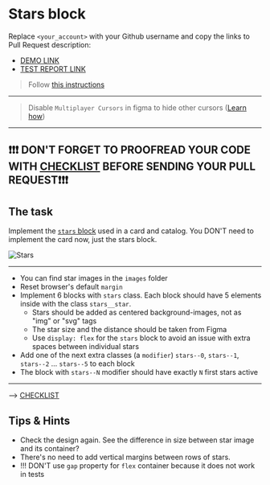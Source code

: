 # Stars block
Replace `<your_account>` with your Github username and copy the links to Pull Request description:
- [DEMO LINK](https://xpopovdmitryx.github.io/layout_stars/)
- [TEST REPORT LINK](https://xpopovdmitryx.github.io/layout_stars/report/html_report/)

> Follow [this instructions](https://mate-academy.github.io/layout_task-guideline)
___

> Disable `Multiplayer Cursors` in figma to hide other cursors ([Learn how](https://mate-academy.github.io/layout_task-guideline/figma.html#multiplayer-cursors))
___

## ❗️❗️❗️ DON'T FORGET TO PROOFREAD YOUR CODE WITH [CHECKLIST](https://github.com/mate-academy/layout_stars/blob/master/checklist.md) BEFORE SENDING YOUR PULL REQUEST❗️❗️❗️

## The task
Implement the [`stars` block](https://www.figma.com/file/EIBkG1dy1jnK88YPO34Qir/Moyo-Catalog-updated) used in a card and catalog.
You DON'T need to implement the card now, just the stars block.

![Stars](./reference/stars.png)
___
- You can find star images in the `images` folder
- Reset browser's default `margin`
- Implement 6 blocks with `stars` class. Each block should have 5 elements inside with the class `stars__star`.
  - Stars should be added as centered background-images, not as "img" or "svg" tags
  - The star size and the distance should be taken from Figma
  - Use `display: flex` for the `stars` block to avoid an issue with extra spaces between individual stars
- Add one of the next extra classes (a `modifier`) `stars--0`, `stars--1`, `stars--2` ... `stars--5` to each block
- The block with `stars--N` modifier should have exactly `N` first stars active

---
--> [CHECKLIST](https://github.com/mate-academy/layout_stars/blob/master/checklist.md)

## Tips & Hints
- Check the design again. See the difference in size between star image and its
container?
- There's no need to add vertical margins between rows of stars.
- !!! DON'T use `gap` property for `flex` container because it does not work in tests
